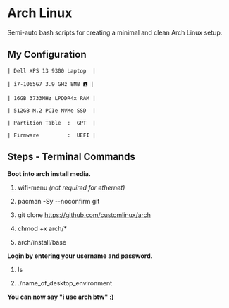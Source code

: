 # Arch Linux
Semi-auto bash scripts for creating a minimal and clean Arch Linux setup.

## My Configuration

	| Dell XPS 13 9300 Laptop  |

	| i7-1065G7 3.9 GHz 8MB 🖪 |

	| 16GB 3733MHz LPDDR4x RAM |

	| 512GB M.2 PCIe NVMe SSD  |

	| Partition Table  :  GPT  |

	| Firmware         :  UEFI |

## Steps - Terminal Commands
**Boot into arch install media.**

1. wifi-menu *(not required for ethernet)*

2. pacman -Sy --noconfirm git

3. git clone https://github.com/customlinux/arch

4. chmod +x arch/*

5. arch/install/base

**Login by entering your username and password.**

1. ls

2. ./name_of_desktop_environment

**You can now say "i use arch btw" :)**
